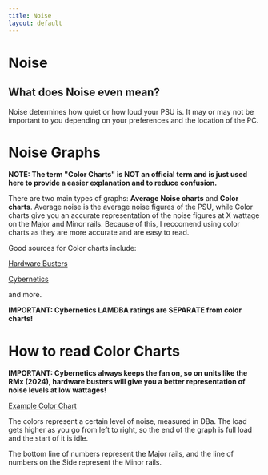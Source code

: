 ```yaml
---
title: Noise 
layout: default
---
```


# Noise

## What does Noise even mean?

Noise determines how quiet or how loud your PSU is. It may or may not be important to you depending on your preferences and the location of the PC.

# Noise Graphs

**NOTE: The term "Color Charts" is NOT an official term and is just used here to provide a easier explanation and to reduce confusion.**

There are two main types of graphs: **Average Noise charts** and **Color charts**. Average noise is the average noise figures of the PSU, while Color charts give you an accurate representation of the noise figures at X wattage on the Major and Minor rails. Because of this, I reccomend using color charts as they are more accurate and are easy to read.

Good sources for Color charts include:

[Hardware Busters](https://hwbusters.com/)

[Cybernetics](https://www.cybenetics.com/)

and more.

**IMPORTANT: Cybernetics LAMDBA ratings are SEPARATE from color charts!**

# How to read Color Charts

**IMPORTANT: Cybernetics always keeps the fan on, so on units like the RMx (2024), hardware busters will give you a better representation of noise levels at low wattages!**

[Example Color Chart](https://github.com/user-attachments/assets/3c115e1a-a3ae-425b-8006-9e7c6bb1dae5)

The colors represent a certain level of noise, measured in DBa. The load gets higher as you go from left to right, so the end of the graph is full load and the start of it is idle.

The bottom line of numbers represent the Major rails, and the line of numbers on the Side represent the Minor rails.
